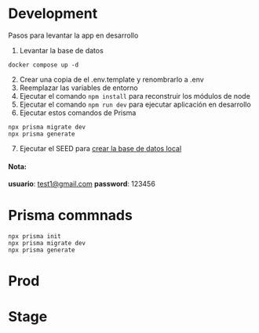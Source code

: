 # Development

Pasos para levantar la app en desarrollo

1. Levantar la base de datos

```
docker compose up -d
```

2. Crear una copia de el .env.template y renombrarlo a .env
3. Reemplazar las variables de entorno
4. Ejecutar el comando `npm install` para reconstruir los módulos de node
5. Ejecutar el comando `npm run dev` para ejecutar aplicación en desarrollo
6. Ejecutar estos comandos de Prisma

```
npx prisma migrate dev
npx prisma generate
```

7. Ejecutar el SEED para [crear la base de datos local](localhost:3000/api/seed)

#### Nota:

**usuario**: test1@gmail.com
**password**: 123456

# Prisma commnads

```
npx prisma init
npx prisma migrate dev
npx prisma generate

```

# Prod

# Stage
